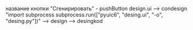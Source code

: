 название кнопки "Сгенирировать" - pushButton
design.ui -->  condesign "import subprocess
subprocess.run(["pyuic6", "desing.ui", "-o", "desing.py"])"
--> design  -->  desingkod
